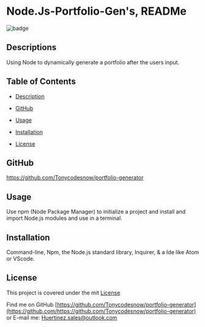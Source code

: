 # Node.Js-Portfolio-Gen's, READMe
  
  ![badge](https://img.shields.io/badge/license-mit.svg)
  
  ## Descriptions
  Using Node to dynamically generate a portfolio after the users input.
  
  ## Table of Contents
  - [Description](#description)
  - [GitHub](#github)
  - [Usage](#usage)
  - [Installation](#installation)
  
  
  - [License](#license)
  
  ## GitHub
  https://github.com/Tonycodesnow/portfolio-generator
  
  
  
  ## Usage
  Use npm (Node Package Manager) to initialize a project and install and import Node.js modules and use in a terminal.

  
  ## Installation
  Command-line, Npm, the Node.js standard library, Inquirer, & a Ide like Atom or VScode. 
  
  
  
  
  
  ## License 
  This project is covered under the mit [License](https://choosealicense.com/licenses/mit)
  
  
  Find me on GitHub [https://github.com/Tonycodesnow/portfolio-generator](https://github.com/https://github.com/Tonycodesnow/portfolio-generator)  or E-mail me: Huertinez.sales@outlook.com